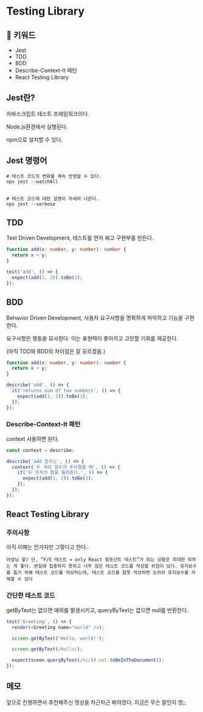 # Testing Library

## :whale2: 키워드

* Jest
* TDD
* BDD
* Describe-Context-It 패턴
* React Testing Library

## Jest란?

자바스크립트 테스트 프레임워크이다.

Node.js환경에서 실행된다.

npm으로 설치할 수 있다.

## Jest 명령어

```shell
# 테스트 코드의 변화를 계속 반영할 수 있다.
npx jest --watchAll


# 테스트 코드에 대한 설명이 자세히 나온다.
npx jest --verbose
```

## TDD

Test Driven Development, 테스트를 먼저 짜고 구현부를 만든다.

```typescript
function add(x: number, y: number): number {
  return x + y;
}

test('add', () => {
  expect(add(1, 2)).toBe(3);
});
```

## BDD

Behavior Driven Development, 사용자 요구사항을 명확하게 파악하고 기능을 구현한다.

요구사항은 행동을 묘사한다. 이는 표현력이 좋아지고 고민할 기회를 제공한다.

(아직 TDD와 BDD의 차이점은 잘 모르겠음.)

```typescript
function add(x: number, y: number): number {
  return x + y;
}

describe('add', () => {
  it('returns sum of two numbers', () => {
    expect(add(1, 2)).toBe(3);
  });
});
```

### Describe-Context-It 패턴

context 사용하면 된다.

```typescript
const context = describe;

describe('add 함수는', () => {
  context('두 개의 양수가 주어졌을 때', () => {
    it('두 숫자의 합을 돌려준다.', () => {
      expect(add(1, 2)).toBe(3);
    });
  });
});
```

## React Testing Library

### 주의사항

아직 이해는 안가지만 그렇다고 한다..

```
아샬님 왈) 단, “F/E 테스트 = only React 컴포넌트 테스트”가 되는 상황은 최대한 피하는 게 좋다. 본질에 집중하지 못하고 너무 많은 테스트 코드를 작성할 위험이 있다. 유지보수를 돕기 위해 테스트 코드를 작성하는데, 테스트 코드를 잘못 작성하면 오히려 유지보수를 저해할 수 있다
```

### 간단한 테스트 코드

getByText는 없으면 예외를 발생시키고, queryByText는 없으면 null를 반환한다.

```typescript
test('Greeting', () => {
  render(<Greeting name="world" />);

  screen.getByText('Hello, world!');

  screen.getByText(/Hello/);

  expect(sceen.queryByText(/Hi/)).not.toBeInTheDocument();
});
```

## 메모

앞으로 진행하면서 추천해주신 영상을 차근차근 봐야겠다. 지금은 무슨 말인지 영;;